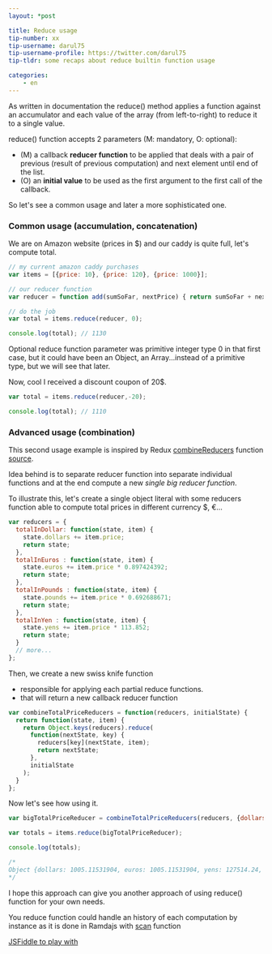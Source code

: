 ```yaml
---
layout: *post

title: Reduce usage
tip-number: xx
tip-username: darul75
tip-username-profile: https://twitter.com/darul75
tip-tldr: some recaps about reduce builtin function usage

categories:
    - en
---
```


As written in documentation the reduce() method applies a function against an accumulator and each value of the array (from left-to-right) 
to reduce it to a single value.

reduce() function accepts 2 parameters (M: mandatory, O: optional):

- (M) a callback **reducer function** to be applied that deals with a pair of previous (result of previous computation) and next element until end of the list.
- (O) an **initial value** to be used as the first argument to the first call of the callback.

So let's see a common usage and later a more sophisticated one.

### Common usage (accumulation, concatenation)

We are on Amazon website (prices in $) and our caddy is quite full, let's compute total.

```javascript
// my current amazon caddy purchases
var items = [{price: 10}, {price: 120}, {price: 1000}];

// our reducer function
var reducer = function add(sumSoFar, nextPrice) { return sumSoFar + nextPrice.price; };

// do the job
var total = items.reduce(reducer, 0);

console.log(total); // 1130
```

Optional reduce function parameter was primitive integer type 0 in that first case, but it could have been an Object, an Array...instead of a primitive type,
but we will see that later.

Now, cool I received a discount coupon of 20$.

```javascript
var total = items.reduce(reducer,-20);

console.log(total); // 1110
```

### Advanced usage (combination)

This second usage example is inspired by Redux [combineReducers](http://redux.js.org/docs/api/combineReducers.html) function [source](https://github.com/reactjs/redux/blob/master/src/combineReducers.js#L93).

Idea behind is to separate reducer function into separate individual functions and at the end compute a new *single big reducer function*. 

To illustrate this, let's create a single object literal with some reducers function able to compute total prices in different currency $, €...

```javascript
var reducers = {
  totalInDollar: function(state, item) {
    state.dollars += item.price;
    return state;
  },
  totalInEuros : function(state, item) {
    state.euros += item.price * 0.897424392;
    return state;
  },
  totalInPounds : function(state, item) {
    state.pounds += item.price * 0.692688671;
    return state;
  },
  totalInYen : function(state, item) {
    state.yens += item.price * 113.852;
    return state;
  }
  // more...
};
```

Then, we create a new swiss knife function 

- responsible for applying each partial reduce functions.
- that will return a new callback reducer function

```javascript
var combineTotalPriceReducers = function(reducers, initialState) {
  return function(state, item) {
    return Object.keys(reducers).reduce(
      function(nextState, key) {
        reducers[key](nextState, item);
        return nextState;
      },
      initialState
    );
  }
};
```

Now let's see how using it.

```javascript
var bigTotalPriceReducer = combineTotalPriceReducers(reducers, {dollars: 0, euros:0, yens: 0, pounds: 0});

var totals = items.reduce(bigTotalPriceReducer);

console.log(totals);

/*
Object {dollars: 1005.11531904, euros: 1005.11531904, yens: 127514.24, pounds: 775.81131152}
*/
```

I hope this approach can give you another approach of using reduce() function for your own needs.

You reduce function could handle an history of each computation by instance as it is done in Ramdajs with [scan](http://ramdajs.com/docs/#scan) function

[JSFiddle to play with](https://jsfiddle.net/darul75/81tgt0cd/)




